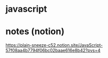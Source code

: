 # javascript
#  notes (notion)
https://plain-sneeze-c52.notion.site/JavaScript-57f08aa4b7794f06bc02baae616e8b42?pvs=4
